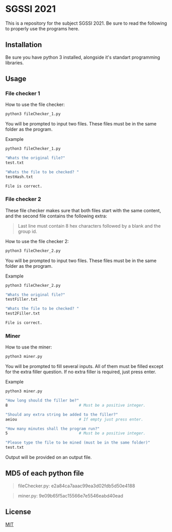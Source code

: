 # SGSSI 2021

This is a repository for the subject SGSSI 2021. Be sure to read the following to properly use the programs here.

## Installation

Be sure you have python 3 installed, alongside it's standart programming libraries.


## Usage

### File checker 1

How to use the file checker:

```bash
python3 fileChecker_1.py
```
You will be prompted to input two files. These files must be in the same folder as the program.

Example 

```bash
python3 fileChecker_1.py

"Whats the original file?"
test.txt

"Whats the file to be checked? "
testHash.txt

File is correct.
```

### File checker 2
These file checker makes sure that both files start with the same content, and the second file contains the following extra:

> Last line must contain 8 hex characters followed by a blank and the group id.

How to use the file checker 2:

```bash
python3 fileChecker_2.py
```
You will be prompted to input two files. These files must be in the same folder as the program.

Example 

```bash
python3 fileChecker_2.py

"Whats the original file?"
testFiller.txt

"Whats the file to be checked? "
test2Filler.txt

File is correct.
```


### Miner 

How to use the miner:

```bash
python3 miner.py
```
You will be prompted to fill several inputs. All of them must be filled except for the extra filler question. 
If no extra filler is required, just press enter.

Example 

```bash
python3 miner.py

"How long should the filler be?"
8                               # Must be a positive integer.

"Should any extra string be added to the filler?"
aeiou                           # If empty just press enter.

"How many minutes shall the program run?"
5                               # Must be a positive integer.

"Please type the file to be mined (must be in the same folder)"
test.txt

```

Output will be provided on an output file.

## MD5 of each python file

>fileChecker.py: e2a84ca7aaac99ea3d02fdb5d50e4188

>miner.py: 9e09b65f5ac15566e7e5546eabd40ead

## License
[MIT](https://choosealicense.com/licenses/mit/)